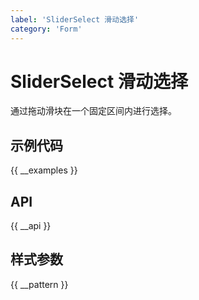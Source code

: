 ```yaml
---
label: 'SliderSelect 滑动选择'
category: 'Form'
---
```


# SliderSelect 滑动选择

通过拖动滑块在一个固定区间内进行选择。

## 示例代码

{{ __examples }}

## API

{{ __api }}

## 样式参数

{{ __pattern }}
